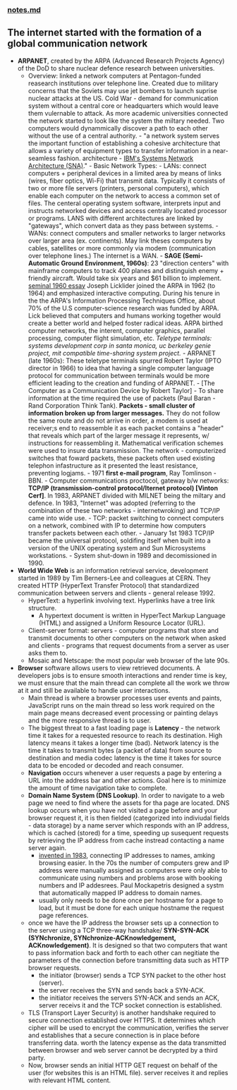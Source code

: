 ### [notes.md](./notes.md) <br/>

## The internet started with the formation of a global communication network

- **ARPANET**, created by the ARPA (Advanced Research Projects Agency) of the DoD to share nuclear defence research between universities.
  - Overview: linked a network computers at Pentagon-funded reasearch institutions over telephone line.
    Created due to military concerns that the Soviets may use jet bombers to launch suprise nuclear attacks at the US.
    Cold War - demand for communication system without a central core or headquarters which would leave them vulernable to attack.
    As more academic universities connected the network started to look like the system the miltary needed.
    Two computers would dynammically discover a path to each other without the use of a central authority. - "a network system serves the important function of establishing a cohesive architecture that allows a variety of equipment types to transfer information in a near-seamless fashion. architecture - [IBM's Systems Network Architecture (SNA)](https://www.ibm.com/docs/en/zos-basic-skills?topic=implementation-what-is-systems-network-architecture-sna)." - Basic Network Types: - LANs: connect computers + peripheral devices in a limited area by means of links (wires, fiber optics, Wi-Fi) that transmit data.
    Typically it consists of two or more file servers (printers, personal computers), which enable each computer on the network to access a common set of files.
    The centeral operating system software, interprets input and instructs networked devices and access centrally located processor or programs.
    LANS with different architectures are linked by "gateways", which convert data as they pass between systems. - WANs: connect computers and smaller networks to larger networks over larger area (ex. continents).
    May link theses computers by cables, satellites or more commonly via modem (communication over telephone lines.) The internet is a WAN. - **SAGE (Semi-Automatic Ground Environment, 1960s)**: 23 "direction centers" with mainframe computers to track 400 planes and distinguish enemy + friendly aircraft.
    Would take six years and $61 billion to implement. [seminal 1960 essay](https://www.merriam-webster.com/dictionary/seminal)
    Joseph Licklider joined the ARPA in 1962 (to 1964) and emphasized interactive computing.
    During his tenure in the the ARPA's Information Processing Techniques Office, about 70% of the U.S computer-science research was funded by ARPA.
    Lick believed that computers and humans working together would create a better world and helped foster radical ideas.
    ARPA birthed computer networks, the interent, computer graphics, parallel processing, computer flight simulation, etc.
    _Teletype terminals: systems development corp in santa monica, uc berkeley genie project, mit compatible time-sharing system project._ - ARPANET (late 1960s): These teletype terminals spurred Robert Taylor (IPTO director in 1966) to idea that having a single computer language protocol for communication between terminals would be more efficient leading to the creation and funding of ARPANET. - [The Computer as a Communication Device by Robert Taylor] - To share information at the time required the use of packets (Paul Baran - Rand Corporation Think Tank). **Packets - small cluster of information broken up from larger messages.** They do not follow the same route and do not arrive in order, a modem is used at receiver;s end to reassemble it as each packet contains a "header" that reveals which part of the larger message it represents, w/ instructions for reassembling it. Mathematical verification schemes were used to insure data transmission. The network - computerized switches that foward packets, these packets often used existing telephon infastructure as it presented the least resistance, preventing logjams. - 1971 **first e-mail program**, Ray Tomlinson - BBN. - Computer communications proctocol, gateway b/w networks: **TCP/IP (transmission-control protocol/Iternet protocol) [Vinton Cerf]**. In 1983, ARPANET divided with MILNET being the miltary and defence. In 1983, "Internet" was adopted (referring to the combination of these two networks - internetwroking) and TCP/IP came into wide use. - TCP: packet switching to connect computers on a network, combined with IP to determine how computers transfer packets between each other. - January 1st 1983 TCP/IP became the universal protocol, soldifing itself when built into a version of the UNIX operating system and Sun Microsystems workstations. - System shut-down in 1989 and decomissioned in 1990.
- **World Wide Web** is an information retrieval service, development started in 1989 by Tim Berners-Lee and colleagues at CERN. They created HTTP (HyperText Transfer Protocol) that standardized communication between servers and clients - general release 1992.
  - HyperText: a hyperlink involving text. Hyperlinks have a tree link structure.
    - A hypertext document is written in HyperTect Markup Language (HTML) and assigned a Uniform Resource Locator (URL).
  - Client-server format: servers - computer programs that store and transmit documents to other computers on the network when asked and clients - programs that request documents from a server as user asks them to.
  - Mosaic and Netscape: the most popular web browser of the late 90s.
- **Browser** software allows users to view retrieved documents. A developers jobs is to ensure smooth interactions and render time is key, we must ensure that the main thread can complete all the work we throw at it and still be available to handle user interactions.
  - Main thread is where a browser processes user events and paints, JavaScript runs on the main thread so less work required on the main page means decreased event processing or painting delays and the more responsive thread is to user.
  - The biggest threat to a fast loading page is **Latency** - the network time it takes for a requested resource to reach its destination. High latency means it takes a longer time (bad). Network latency is the time it takes to transmit bytes (a packet of data) from source to destination and media codec latency is the time it takes for source data to be encoded or decoded and reach consumer.
  - **Navigation** occurs whenever a user requests a page by entering a URL into the address bar and other actions. Goal here is to minimize the amount of time navigation take to complete.
  - **Domain Name System (DNS Lookup)**. In order to navigate to a web page we need to find where the assets for tha page are located. DNS lookup occurs when you have not visited a page before and your browser request it, it is then fielded (categorized into indiviudal fields - data storage) by a name server which responds with an IP address, which is cached (stored) for a time, speeding up susequent requests by retrieving the IP address from cache instread contacting a name server again.
    - [invented in 1983](https://runcloud.io/blog/what-is-dns), connecting IP addresses to names, amking browsing easier. In the 70s the number of computers grew and IP address were manually assigned as computers were only able to communicate using numbers and problems arose with booking numbers and IP addesrees. Paul Mockapetris designed a systm that automatically mapped IP address to domain names.
    - usually only needs to be done once per hostname for a page to load, but it must be done for each unique hostname the request page references.
  - once we have the IP address the browser sets up a connection to the server using a TCP three-way handshake/ **SYN-SYN-ACK (SYNchronize, SYNchronize-ACKnowledgement, ACKnowledgement)**. It is designed so that two computers that want to pass information back and forth to each other can negitiate the parameters of the connection before transmitting data such as HTTP browser requests.
    - the initiator (browser) sends a TCP SYN packet to the other host (server).
    - the server receives the SYN and sends back a SYN-ACK.
    - the initiator receives the servers SYN-ACK and sends an ACK, server receivs it and the TCP socket connection is established.
  - TLS (Transport Layer Security) is another handshake required to secure connection established over HTTPS. It determines which cipher will be used to encrypt the communication, verifies the server and establishes that a secure connection is in place before transferring data. worth the latency expense as the data transmitted between browser and web server cannot be decrypted by a third party.
  - Now, browser sends an initial HTTP GET request on behalf of the user (for websites this is an HTML file). server receives it and replies with relevant HTML content.
